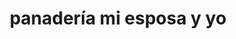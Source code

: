 ---
title: "panadería mi esposa y yo"
url: /puerto-la-cruz/panaderia-mi-esposa-y-yo/
shop: panadería
---